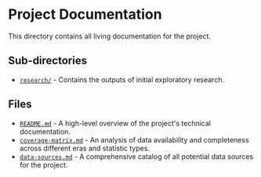 # Project Documentation

This directory contains all living documentation for the project.

## Sub-directories

*   [`research/`](research/) - Contains the outputs of initial exploratory research.

## Files

*   [`README.md`](README.md) - A high-level overview of the project's technical documentation.
*   [`coverage-matrix.md`](coverage-matrix.md) - An analysis of data availability and completeness across different eras and statistic types.
*   [`data-sources.md`](data-sources.md) - A comprehensive catalog of all potential data sources for the project.